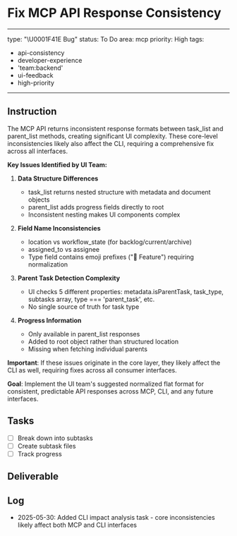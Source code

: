 # Fix MCP API Response Consistency

---
type: "\U0001F41E Bug"
status: To Do
area: mcp
priority: High
tags:
  - api-consistency
  - developer-experience
  - 'team:backend'
  - ui-feedback
  - high-priority
---


## Instruction
The MCP API returns inconsistent response formats between task_list and parent_list methods, creating significant UI complexity. These core-level inconsistencies likely also affect the CLI, requiring a comprehensive fix across all interfaces.

**Key Issues Identified by UI Team:**

1. **Data Structure Differences**
   - task_list returns nested structure with metadata and document objects
   - parent_list adds progress fields directly to root
   - Inconsistent nesting makes UI components complex

2. **Field Name Inconsistencies**
   - location vs workflow_state (for backlog/current/archive)
   - assigned_to vs assignee
   - Type field contains emoji prefixes ("🌟 Feature") requiring normalization

3. **Parent Task Detection Complexity**
   - UI checks 5 different properties: metadata.isParentTask, task_type, subtasks array, type === 'parent_task', etc.
   - No single source of truth for task type

4. **Progress Information**
   - Only available in parent_list responses
   - Added to root object rather than structured location
   - Missing when fetching individual parents

**Important**: If these issues originate in the core layer, they likely affect the CLI as well, requiring fixes across all consumer interfaces.

**Goal**: Implement the UI team's suggested normalized flat format for consistent, predictable API responses across MCP, CLI, and any future interfaces.

## Tasks
- [ ] Break down into subtasks
- [ ] Create subtask files
- [ ] Track progress

## Deliverable

## Log

- 2025-05-30: Added CLI impact analysis task - core inconsistencies likely affect both MCP and CLI interfaces
